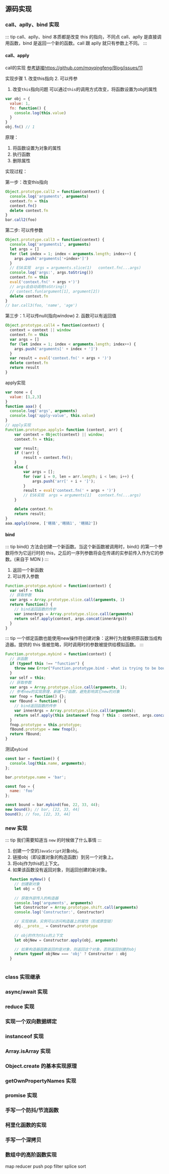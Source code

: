 ## 源码实现
### call、aplly、bind 实现
::: tip
call、aplly、bind 本质都是改变 this 的指向，不同点 call、aplly 是直接调用函数，bind 是返回一个新的函数。call 跟 aplly 就只有参数上不同。
:::

#### call、apply

call的实现
[参考链接https://github.com/mqyqingfeng/Blog/issues/11](https://github.com/mqyqingfeng/Blog/issues/11)

实现步骤 1. 改变this指向 2. 可以传参

1. 改变`this`指向问题
可以通过`this`的调用方式改变，将函数设置为obj的属性
```javascript
var obj = {
  value: 1,
  fn: function() {
    console.log(this.value)
  }
}
obj.fn() // 1
```
原理：
1. 将函数设置为对象的属性
2. 执行函数
3. 删除属性

实现过程：

第一步：改变this指向
```javascript
Object.prototype.call2 = function(context) {
  console.log('arguments', arguments)
  context.fn = this
  context.fn()
  delete context.fn
}
bar.call2(foo)
```

第二步: 可以传参数
```javascript
Object.prototype.call3 = function(context) {
  console.log('arguments1', arguments)
  let args = []
  for (let index = 1; index < arguments.length; index++) {
    args.push('arguments['+index+']')
  }
  // ES6实现  args = arguments.slice(1)   context.fn(...args)
  console.log('args:', args.toString())
  context.fn = this
  eval('context.fn(' + args +')')
  // args会自动调用toString()
  // context.fun(argument[1], argument[2])
  delete context.fn
}
// bar.call3(foo, 'name', 'age')
```

第三步：1.可以传null(指向window) 2. 函数可以有返回值
```javascript
Object.prototype.call4 = function(context) {
  context = context || window
  context.fn = this
  var args = []
  for (let index = 1; index < arguments.length; index++) {
    args.push('arguments[' + index + ']')
  }
  var result = eval('context.fn(' + args + ')')
  delete context.fn
  return result
}
```

apply实现
```javascript
var none = {
  value: [1,2,3]
}
function aaa() {
  console.log('args', arguments)
  console.log('apply-value', this.value)
}
// apply实现
Function.prototype.apply1= function (context, arr) {
    var context = Object(context) || window;
    context.fn = this;

    var result;
    if (!arr) {
        result = context.fn();
    }
    else {
        var args = [];
        for (var i = 0, len = arr.length; i < len; i++) {
            args.push('arr[' + i + ']');
        }
        result = eval('context.fn(' + args + ')')
        // ES6实现  args = arguments[1]   context.fn(...args)
    }

    delete context.fn
    return result;
}
aaa.apply1(none, ['瞎搞','瞎搞1', '瞎搞2'])
```

#### bind
::: tip
bind() 方法会创建一个新函数。当这个新函数被调用时，bind() 的第一个参数将作为它运行时的 this，之后的一序列参数将会在传递的实参前传入作为它的参数。(来自于 MDN )
:::

1. 返回一个新函数
2. 可以传入参数

```javascript
Function.prototype.mybind = function(context) {
  var self = this
  // 获取参数
  var args = Array.prototype.slice.call(arguments, 1)
  return function() {
    // bind返回函数的传参
    var innerArgs = Array.prototype.slice.call(arguments)
    return self.apply(context, args.concat(innerArgs))
  }
}
```
::: tip
一个绑定函数也能使用new操作符创建对象：这种行为就像把原函数当成构造器。提供的 this 值被忽略，同时调用时的参数被提供给模拟函数。
::: 

```javascript
Function.prototype.mybind = function(context) {
  // 非函数
  if (typeof this !== "function") {
    throw new Error("Function.prototype.bind - what is trying to be bound is not callable");
  }
  var self = this;
  // 获取参数
  var args = Array.prototype.slice.call(arguments, 1);
  // 参考new的实现原理，新建一个函数，避免影响其它new的对象
  var fnop = function() {};
  var fBound = function() {
    // bind返回函数的传参
    var innerArgs = Array.prototype.slice.call(arguments);
    return self.apply(this instanceof fnop ? this : context, args.concat(innerArgs));
  }
  fnop.prototype = this.prototype;
  fBound.prototype = new fnop();
  return fBound;
}
```

测试`mybind`
```javascript
const bar = function() {
  console.log(this.name, arguments);
};

bar.prototype.name = 'bar';

const foo = {
  name: 'foo'
};

const bound = bar.mybind(foo, 22, 33, 44);
new bound(); // bar, [22, 33, 44]
bound(); // foo, [22, 33, 44]
```

### new 实现
::: tip
我们需要知道当 `new` 的时候做了什么事情
:::

1. 创建一个空的`JavaScript`对象obj。
2. 链接obj（即设置对象的构造函数）到另一个对象上。
3. 将obj作为this的上下文。
4. 如果该函数没有返回对象，则返回创建的新对象。
```javascript
  function myNew() {
    // 创建新对象
    let obj = {}
    
    // 获取外部传入的构造器 
    console.log('arguments', arguments)
    let Constructor = Array.prototype.shift.call(arguments)
    console.log('Constructor:', Constructor)

    // 实现继承，实例可以访问构造器上的属性（形成原型链）
    obj.__proto__ = Constructor.prototype
    
    // obj的作为this的上下文
    let objNew = Constructor.apply(obj, arguments)

    // 如果构造器函数返回的是对象，则返回这个对象，否则返回创建的obj
    return typeof objNew === 'obj' ? Constructor : obj
  }
```

```javascript

```
### class 实现继承
### async/await 实现
### reduce 实现
### 实现一个双向数据绑定
### instanceof 实现
### Array.isArray 实现
### Object.create 的基本实现原理
### getOwnPropertyNames 实现
### promise 实现
### 手写一个防抖/节流函数
### 柯里化函数的实现
### 手写一个深拷贝
### 数组中的高阶函数实现
map 
reducer
push pop
filter
splice
sort